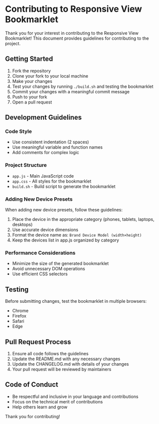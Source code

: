 # Contributing to Responsive View Bookmarklet

Thank you for your interest in contributing to the Responsive View Bookmarklet! This document provides guidelines for contributing to the project.

## Getting Started

1. Fork the repository
2. Clone your fork to your local machine
3. Make your changes
4. Test your changes by running `./build.sh` and testing the bookmarklet
5. Commit your changes with a meaningful commit message
6. Push to your fork
7. Open a pull request

## Development Guidelines

### Code Style

-   Use consistent indentation (2 spaces)
-   Use meaningful variable and function names
-   Add comments for complex logic

### Project Structure

-   `app.js` - Main JavaScript code
-   `app.css` - All styles for the bookmarklet
-   `build.sh` - Build script to generate the bookmarklet

### Adding New Device Presets

When adding new device presets, follow these guidelines:

1. Place the device in the appropriate category (phones, tablets, laptops, desktops)
2. Use accurate device dimensions
3. Format the device name as: `Brand Device Model (width×height)`
4. Keep the devices list in app.js organized by category

### Performance Considerations

-   Minimize the size of the generated bookmarklet
-   Avoid unnecessary DOM operations
-   Use efficient CSS selectors

## Testing

Before submitting changes, test the bookmarklet in multiple browsers:

-   Chrome
-   Firefox
-   Safari
-   Edge

## Pull Request Process

1. Ensure all code follows the guidelines
2. Update the README.md with any necessary changes
3. Update the CHANGELOG.md with details of your changes
4. Your pull request will be reviewed by maintainers

## Code of Conduct

-   Be respectful and inclusive in your language and contributions
-   Focus on the technical merit of contributions
-   Help others learn and grow

Thank you for contributing!
